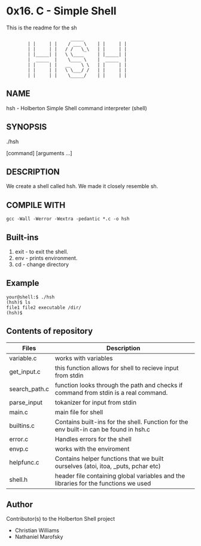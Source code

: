 # 0x16. C - Simple Shell
This is the readme for the sh

			                _____
			| |     | |    / ___ \    | |     | |
			| |     | |   / /   \_\   | |     | |
			| |_____| |   \ \____     | |_____| |
			|  _____  |    \____ \    |  _____  |
			| |     | |   __    \ \   | |     | |
			| |     | |   \ \___/ /   | |     | |
			| |     | |    \_____/    | |     | |

## NAME

hsh - Holberton Simple Shell command interpreter (shell)


## SYNOPSIS

./hsh

[command] [arguments ...]

## DESCRIPTION

We create a shell called hsh. We made it closely resemble sh.

## COMPILE WITH

    gcc -Wall -Werror -Wextra -pedantic *.c -o hsh

## Built-ins

 1. exit - to exit the shell.
 2. env - prints  environment.
 3. cd - change directory

## Example
	your@shell:$ ./hsh
	(hsh)$ ls
	file1 file2 executable /dir/
	(hsh)$

## Contents of repository
|  Files| Description|
|--|--|
|variable.c| works with variables|
|get_input.c| this function allows for shell to recieve input from stdin|
|search_path.c|function looks through the path and checks if command from stdin is a real command. |
|parse_input| tokanizer for input from stdin|
|main.c|main file for shell|
|builtins.c|Contains built-ins for the shell. Function for the env built-in can be found in hsh.c|
|error.c| Handles errors for the shell |
|envp.c| works with the enviroment |
|helpfunc.c  | Contains helper functions that we built ourselves (atoi, itoa, _puts, pchar etc) |
|shell.h|header file containing global variables and the libraries for the functions we used|

## Author
Contributor(s) to the Holberton Shell project
 - Christian Williams
 - Nathaniel Marofsky